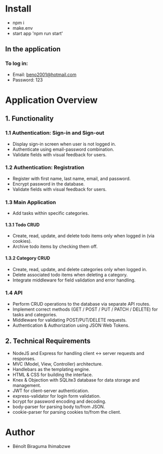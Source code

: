 # Install

- npm i
- make.env
- start app 'npm run start'

## In the application

### To log in:
- Email: beno2001@hotmail.com
- Password: 123


# Application Overview

## 1. Functionality

### 1.1 Authentication: Sign-in and Sign-out
- Display sign-in screen when user is not logged in.
- Authenticate using email-password combination.
- Validate fields with visual feedback for users.

### 1.2 Authentication: Registration
- Register with first name, last name, email, and password.
- Encrypt password in the database.
- Validate fields with visual feedback for users.

### 1.3 Main Application
- Add tasks within specific categories.

#### 1.3.1 Todo CRUD
- Create, read, update, and delete todo items only when logged in (via cookies).
- Archive todo items by checking them off.

#### 1.3.2 Category CRUD
- Create, read, update, and delete categories only when logged in.
- Delete associated todo items when deleting a category.
- Integrate middleware for field validation and error handling.

### 1.4 API
- Perform CRUD operations to the database via separate API routes.
- Implement correct methods (GET / POST / PUT / PATCH / DELETE) for tasks and categories.
- Middleware for validating POST/PUT/DELETE requests.
- Authentication & Authorization using JSON Web Tokens.


## 2. Technical Requirements

- NodeJS and Express for handling client <-> server requests and responses.
- MVC (Model, View, Controller) architecture.
- Handlebars as the templating engine.
- HTML & CSS for building the interface.
- Knex & Objection with SQLite3 database for data storage and management.
- JWT for client-server authentication.
- express-validator for login form validation.
- bcrypt for password encoding and decoding.
- body-parser for parsing body to/from JSON.
- cookie-parser for parsing cookies to/from the client.

# Author

- Bénoît Biraguma Ihimabzwe